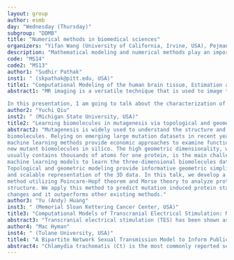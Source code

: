 ```yaml
---
layout: group
author: esmb
day: "Wednesday (Thursday)"
subgroup: "DDMB"
title: "Numerical methods in biomedical sciences"
organizers: "Yifan Wang (University of California, Irvine, USA), Pejman Sanaei (New York Institute of Technology, USA)"
description: "Mathematical modeling and numerical methods play an important role in biomedical sciences nowadays. A diversity of mathematical models and techniques ranging from solving partial differential equations and stochastic modeling to applying machine learning algorithms to image and data analysis has been tackled and explored, with many interesting applications such as improving the medical imaging to identify pathological tissue better, studying patient RNA-sequencing data to facilitate disease diagnosis, computational analysis to design patient-specific treating plans to improve the treatment outcomes and so on. This mini-symposium plans to gather mathematicians and field experts with various biomedical research interests to share their modeling techniques, discuss the associated challenges, stimulate new research collaborations, and connect different applications that similar mathematical approaches may apply."
code: "MS14"
code2: "MS13"
author1: "Sudhir Pathak"
inst1: " (skpathak@pitt.edu, USA)"
title1: "Computational Modeling of the human brain tissue, Estimation and Quantifying tissue type"
abstract1: "MR imaging is a versatile technique that is used to image the anatomical micro-architecture of biological tissue, clinically affected regions such as traumatic injury, blood clot, tumor lesion, and tissue degeneration. In particular, diffusion MR imaging of the human brain can provide the connectivity pattern of the brain regions.

In this presentation, I am going to talk about the characterization of the human brain tissue using diffusion MRI. Diffusion MRI is a novel technique that can be used to characterize the diffusion pattern of the micro-environment of the tissue. From these diffusion patterns, one can characterize geometrical and micro-compartmental information of both healthy and pathological tissues. A volume element of diffusion MR images of human brain tissue contains diffusion signals from free, hindered, and restricted water pools. Using mathematical models and proper MR sequences, these water pools can be used to infer diseases and brain connectivity. In the talk, I will present four such mathematical models, DTI, CHARMED, NODDI, and SMT. I will present the assumptions, (dis)advantage, and feasibility of these mathematical models in a clinical setting. These models can be key to providing important information in clinical diagnosis, presurgical planning and possibly used in deciding treatment."
author2: "Yuchi Qiu"
inst2: " (Michigan State University, USA)"
title2: "Learning biomolecules in mutagenesis via topological and geometric modeling"
abstract2: "Mutagenesis is widely used to understand the structure and function of
biomolecules. Relying on emerging large mutation datasets in recent years,
machine learning methods provide economic approaches to examine function of
new mutant biomolecules in silico. The high geometric dimensionality, which
usually contains thousands of atoms for one protein, is the main challenge for
machine learning models to learn the three-dimensional biomolecules data.
Topological and geometric modeling provide informative geometric simplification
and scalable representation of the 3D data. In this talk, we develop a multi-scale
method utilizing Poincare-Hopf theorem and Morse theory to analyze protein
structure. We apply this method to predict mutation induced protein stability
changes and it outperforms other existing methods."
author3: "Yu (Andy) Huang"
inst3: " (Memorial Sloan Kettering Cancer Center, USA)"
title3: "Computational Models of Transcranial Electrical Stimulation: Methodology, Optimization and Validations"
abstract3: "Transcranial electrical stimulation (TES) has been shown as a promising neurological therapy for a number of diseases. Nowadays, design of electrode montages and interpretation of experimental results for TES heavily rely on computational models, which predict the current-flow distribution inside the head. In this talk I will show you methodological details in building individualized TES models from structural magnetic resonance images of human heads, including image segmentation, electrode placement, finite element modeling, and numerical optimization for targeted stimulation. Model validations using intracranial in vivo recordings will also be discussed. I will also briefly talk about translational efforts that convert TES models into neuromodulation software, either open-source or proprietary, that are used for clinical research on stroke recovery"
author4: "Mac Hyman"
inst4: " (Tulane University, USA)"
title4: "A Bipartite Network Sexual Transmission Model to Inform Public Health Efforts for Controlling the Spread of Chlamydia Trachomatis"
abstract4: "Chlamydia trachomatis (Ct) is the most commonly reported sexually transmitted infection in the USA and causes important reproductive morbidity in women. We created an individual-based heterosexual network model to simulate a realistic chlamydia epidemic on sexual contact networks for a synthetic population.  The model is calibrated to the ongoing routine screening among sexually active men and women in New Orleans.  The Centers for Disease Control and Prevention recommend routine screening of sexually active women under age 25 but not among men. Despite three decades of screening women, chlamydia prevalence in women remains high. Untested and untreated men can serve as a reservoir of infection in women, and increased screening of both men and women can be an effective strategy to reduce infection in women. We assessed the impact of screening men on the Ct prevalence in women.  We used sensitivity analysis to quantify the relative importance of each intervention component.  The model suggested the importance of intervention components ranked from high to low as venue-based screening, expedited index treatment, expedited partner treatment, and rescreening. The findings indicated that male screening can substantially reduce the prevalence among women in high-prevalence communities. Joint research with Zhuolin Qu, Asma Azizi, and Patty Kissinger."
---
```

